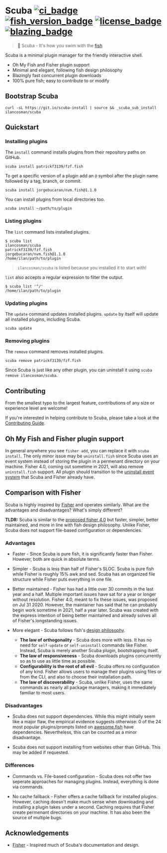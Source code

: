 # Scuba [![ci_badge][]][actions] [![fish_version_badge][]][fish] [![license_badge][]][license] [![blazing_badge][]][blazing_tweet]

> 🤿 Scuba - It's how you swim with the [fish][]

Scuba is a minimal plugin manager for the friendly interactive shell.

- Oh My Fish and Fisher plugin support
- Minimal and elegant, following fish design philosophy
- Blazingly fast concurrent plugin downloads
- 100% pure fish; easy to contribute to or modify

## Bootstrap Scuba

```console
curl -sL https://git.io/scuba-install | source && _scuba_sub_install ilancosman/scuba
```

## Quickstart

### Installing plugins

The `install` command installs plugins from their repository paths on GitHub.

```console
scuba install patrickf3139/fzf.fish
```

To get a specific version of a plugin add an `@` symbol after the plugin name followed by a tag, branch, or commit.

```console
scuba install jorgebucaran/nvm.fish@1.1.0
```

You can install plugins from local directories too.

```console
scuba install ~/path/to/plugin
```

### Listing plugins

The `list` command lists installed plugins.

```console
$ scuba list
ilancosman/scuba
patrickf3139/fzf.fish
jorgebucaran/nvm.fish@1.1.0
/home/ilan/path/to/plugin
```

> `ilancosman/scuba` is listed because you installed it to start with!

`list` also accepts a regular expression to filter the output.

```console
$ scuba list '^/'
/home/ilan/path/to/plugin
```

### Updating plugins

The `update` command updates installed plugins. `update` by itself will update all installed plugins, including Scuba.

```console
scuba update
```

### Removing plugins

The `remove` command removes installed plugins.

```console
scuba remove patrickf3139/fzf.fish
```

Since Scuba is just like any other plugin, you can uninstall it using `scuba remove ilancosman/scuba`.

## Contributing

From the smallest typo to the largest feature, contributions of any size or experience level are welcome!

If you're interested in helping contribute to Scuba, please take a look at the [Contributing Guide][].

## Oh My Fish and Fisher plugin support

In general anywhere you see `fisher add`, you can replace it with `scuba install`. The only minor issue may be `uninstall.fish` since Scuba uses an event system instead of storing the plugin in a permenant directory on your machine. Fisher 4.0, coming out sometime in 2021, will also remove `uninstall.fish` support. All plugin should transition to the [uninstall event system][creating_plugins] that Scuba and Fisher already have.

## Comparison with Fisher

Scuba is highly inspired by [Fisher][] and operates similarly. What are the advantages and disadvantages? What's simply different?

**TLDR:** Scuba is similar to the [proposed fisher 4.0][] but faster, simpler, better maintained, and more in line with fish design philosophy. Unlike Fisher, Scuba does not support file-based configuration or dependencies.

### Advantages

- Faster - Since Scuba is pure fish, it is significantly faster than Fisher. However, both are quick in absolute terms.

- Simpler - Scuba is less than half of Fisher's SLOC. Scuba is pure fish while Fisher is roughly 15% awk and sed. Scuba has an organized file structure while Fisher puts everything in one file.

- Better maintained - Fisher has had a little over 30 commits in the last year and a half. Multiple important issues have sat for a year or longer without resolution. Fisher 4.0, meant to fix these issues, was proposed on Jul 31 2020. However, the maintainer has said that he can probably begin work sometime in 2021, half a year later. Scuba was created with the express intention of being better maintained and already solves all of Fisher's longstanding issues.

- More elegant - Scuba follows fish's [design philosophy][].
  - **The law of orthogonality** - Scuba does more with less. It has no need for `self-update` or `self-uninstall` commands like Fisher. Instead, Scuba is merely another Scuba plugin, bootstrapping itself.
  - **The law of responsiveness** - Scuba downloads plugins concurrently so as to use as little time as possible.
  - **Configurability is the root of all evil** - Scuba offers no configuration of any kind. Fisher allows users to manage their plugins using files or from the CLI, and also to choose their installation path.
  - **The law of discoverability** - Scuba, unlike Fisher, uses the same commands as nearly all package managers, making it immediately familiar to most users.

### Disadvantages

- Scuba does not support dependencies. While this might initially seem like a major flaw, the empirical evidence suggests otherwise: 0 of the 24 most popular plugins/prompts listed on [awesome.fish] have dependencies. Nevertheless, this can be counted as a minor disadvantage.

- Scuba does not support installing from websites other than GitHub. This may be added if requested.

### Differences

- Commands vs. File-based configuration - Scuba does not offer two seperate approaches for managing plugins. Instead, everything is done via commands.

- No cache fallback - Fisher offers a cache fallback for installed plugins. However, caching doesn't make much sense when downloading and installing a plugin takes under a second. Caching requires that Fisher create permenant directories on your machine. It has also been the source of multiple bugs.

## Acknowledgements

- [Fisher][] - Inspired much of Scuba's documentation and design.

[actions]: https://github.com/IlanCosman/scuba/actions
[awesome.fish]: https://github.com/jorgebucaran/awesome.fish
[blazing_badge]: https://img.shields.io/badge/speed-blazing%20%F0%9F%94%A5-red
[blazing_tweet]: https://twitter.com/acdlite/status/974390255393505280
[ci_badge]: https://github.com/IlanCosman/scuba/workflows/CI/badge.svg
[contributing guide]: CONTRIBUTING.md
[creating_plugins]: docs/creating_plugins.md
[design philosophy]: https://fishshell.com/docs/current/design.html
[fish_version_badge]: https://img.shields.io/badge/fish-3.0.0%2B-blue
[fish]: https://fishshell.com/
[fisher]: https://github.com/jorgebucaran/fisher
[license_badge]: https://img.shields.io/github/license/IlanCosman/scuba
[license]: LICENSE.md
[proposed fisher 4.0]: https://github.com/jorgebucaran/fisher/issues/582
